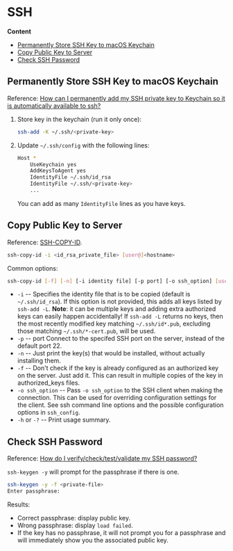 # SSH

**Content**

<!-- TOC depthFrom:2 -->

- [Permanently Store SSH Key to macOS Keychain](#permanently-store-ssh-key-to-macos-keychain)
- [Copy Public Key to Server](#copy-public-key-to-server)
- [Check SSH Password](#check-ssh-password)

<!-- /TOC -->

## Permanently Store SSH Key to macOS Keychain

Reference: [How can I permanently add my SSH private key to Keychain so it is automatically available to ssh?](https://apple.stackexchange.com/questions/48502/how-can-i-permanently-add-my-ssh-private-key-to-keychain-so-it-is-automatically/250572#250572)

1. Store key in the keychain (run it only once):

    ```sh
    ssh-add -K ~/.ssh/<private-key>
    ```
2. Update `~/.ssh/config` with the following lines:

    ```sh
    Host *
        UseKeychain yes
        AddKeysToAgent yes
        IdentityFile ~/.ssh/id_rsa
        IdentityFile ~/.ssh/<private-key>
        ...
    ```
    You can add as many `IdentityFile` lines as you have keys.

## Copy Public Key to Server

Reference: [SSH-COPY-ID](https://www.ssh.com/ssh/copy-id).

```sh
ssh-copy-id -i <id_rsa_private_file> [user@]<hostname>
```

Common options:


```sh
ssh-copy-id [-f] [-n] [-i identity file] [-p port] [-o ssh_option] [user@]hostname
```

- `-i` -- Specifies the identity file that is to be copied (default is `~/.ssh/id_rsa`). If this option is not provided, this adds all keys listed by `ssh-add -L`. **Note**: it can be multiple keys and adding extra authorized keys can easily happen accidentally! If `ssh-add -L` returns no keys, then the most recently modified key matching `~/.ssh/id*.pub`, excluding those matching `~/.ssh/*-cert.pub`, will be used.
- `-p` -- port Connect to the specifed SSH port on the server, instead of the default port 22.
- `-n` -- Just print the key(s) that would be installed, without actually installing them.
- `-f` -- Don't check if the key is already configured as an authorized key on the server. Just add it. This can result in multiple copies of the key in authorized_keys files.
- `-o ssh_option` -- Pass `-o ssh_option` to the SSH client when making the connection. This can be used for overriding configuration settings for the client. See ssh command line options and the possible configuration options in `ssh_config`.
- `-h` or `-?` -- Print usage summary.

## Check SSH Password

Reference: [How do I verify/check/test/validate my SSH password?](https://stackoverflow.com/questions/4411457/how-do-i-verify-check-test-validate-my-ssh-password#23666831)

`ssh-keygen -y` will prompt for the passphrase if there is one.

```sh
ssh-keygen -y -f <private-file>
Enter passphrase:
```

Results:
- Correct passphrase: display public key.
- Wrong passphrase: display `load failed`.
- If the key has no passphrase, it will not prompt you for a passphrase and will immediately show you the associated public key.